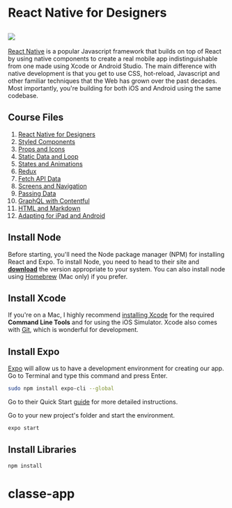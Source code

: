 # React Native for Designers
![](https://cl.ly/6338dcbc2dd6/download/1.jpg)
---
[React Native](https://facebook.github.io/react-native/) is a popular Javascript framework that builds on top of React by using native components to create a real mobile app indistinguishable from one made using Xcode or Android Studio. The main difference with native development is that you get to use CSS, hot-reload, Javascript and other familiar techniques that the Web has grown over the past decades. Most importantly, you're building for both iOS and Android using the same codebase.

## Course Files
1. [React Native for Designers](https://github.com/MengTo/react-native-for-designers/tree/fe5f60ae54a47684c94df89e7bf6ec0ba1d21eb9)
2. [Styled Components](https://github.com/MengTo/react-native-for-designers/tree/22ae7d979e1103ad8989515143e90a884488f178)
3. [Props and Icons](https://github.com/MengTo/react-native-for-designers/tree/4656c6507ae60ac56d9c9f7df1da0bc12ae6cbcb)
4. [Static Data and Loop](https://github.com/MengTo/react-native-for-designers/tree/3038c854983ff8488eed13e9516e38be005b0e7c)
5. [States and Animations](https://github.com/MengTo/react-native-for-designers/tree/ccc1897e852fd2d882ab5ba8e4c1c94605865b10)
6. [Redux](https://github.com/MengTo/react-native-for-designers/tree/86b6fc71fc21f9cf56dbdf7ab599a4638163e0bd)
7. [Fetch API Data](https://github.com/MengTo/react-native-for-designers/tree/a1cf9748824d63837180c6df234ec3f92d6b307c)
8. [Screens and Navigation](https://github.com/MengTo/react-native-for-designers/tree/755ac90bd7eaf9083b3b3d11b269698b8d3a25a0)
9. [Passing Data](https://github.com/MengTo/react-native-for-designers/tree/55b3ce02cc5170d66f7542f26df8fc67a9cf4862)
10. [GraphQL with Contentful](https://github.com/MengTo/react-native-for-designers/tree/64f14b70c394e02807acce73ce6bc6b209dd0718)
11. [HTML and Markdown](https://github.com/MengTo/react-native-for-designers/tree/457f2eccefacf06c016d65ff3fe42245f53cdfb5)
12. [Adapting for iPad and Android](https://github.com/MengTo/react-native-for-designers/tree/82cf408881adc82c4a33491f7bd644d8e6652c81)

## Install Node

Before starting, you'll need the Node package manager (NPM) for installing React and Expo. To install Node, you need to head to their site and [**download**](https://nodejs.org/en/) the version appropriate to your system. You can also install node using [Homebrew](https://brew.sh) (Mac only) if you prefer.

## Install Xcode

If you're on a Mac, I highly recommend [installing Xcode](https://itunes.apple.com/ca/app/xcode/id497799835?mt=12) for the required **Command Line Tools** and for using the iOS Simulator. Xcode also comes with [Git](https://git-scm.com), which is wonderful for development.

## Install Expo

[Expo](https://expo.io) will allow us to have a development environment for creating our app. Go to Terminal and type this command and press Enter.
```sh
sudo npm install expo-cli --global
```

Go to their Quick Start [guide](https://expo.io/learn) for more detailed instructions.

Go to your new project's folder and start the environment.
```sh
expo start
```

## Install Libraries
```sh
npm install
```
# classe-app
